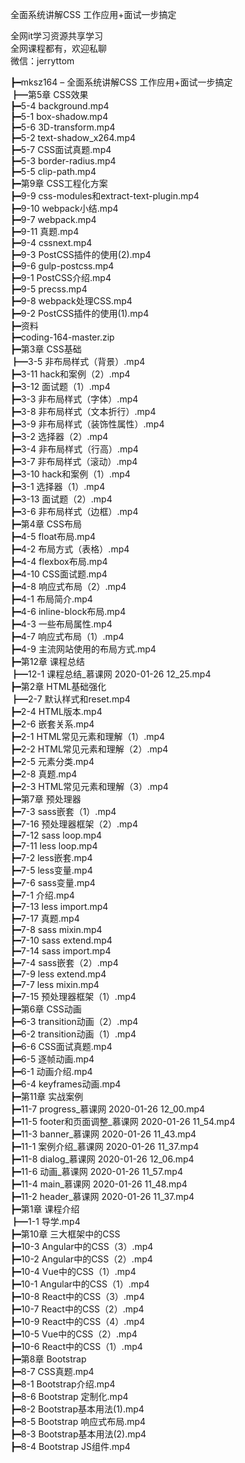 全面系统讲解CSS 工作应用+面试一步搞定

全网it学习资源共享学习<br>全网课程都有，欢迎私聊<br>微信：jerryttom<br>

┣━mksz164 – 全面系统讲解CSS 工作应用+面试一步搞定<br> ┣━第5章 CSS效果<br> ┣━5-4 background.mp4<br> ┣━5-1 box-shadow.mp4<br> ┣━5-6 3D-transform.mp4<br> ┣━5-2 text-shadow_x264.mp4<br> ┣━5-7 CSS面试真题.mp4<br> ┣━5-3 border-radius.mp4<br> ┣━5-5 clip-path.mp4<br> ┣━第9章 CSS工程化方案<br> ┣━9-9 css-modules和extract-text-plugin.mp4<br> ┣━9-10 webpack小结.mp4<br> ┣━9-7 webpack.mp4<br> ┣━9-11 真题.mp4<br> ┣━9-4 cssnext.mp4<br> ┣━9-3 PostCSS插件的使用(2).mp4<br> ┣━9-6 gulp-postcss.mp4<br> ┣━9-1 PostCSS介绍.mp4<br> ┣━9-5 precss.mp4<br> ┣━9-8 webpack处理CSS.mp4<br> ┣━9-2 PostCSS插件的使用(1).mp4<br> ┣━资料<br> ┣━coding-164-master.zip<br> ┣━第3章 CSS基础<br> ┣━3-5 非布局样式（背景）.mp4<br> ┣━3-11 hack和案例（2）.mp4<br> ┣━3-12 面试题（1）.mp4<br> ┣━3-3 非布局样式（字体）.mp4<br> ┣━3-8 非布局样式（文本折行）.mp4<br> ┣━3-9 非布局样式（装饰性属性）.mp4<br> ┣━3-2 选择器（2）.mp4<br> ┣━3-4 非布局样式（行高）.mp4<br> ┣━3-7 非布局样式（滚动）.mp4<br> ┣━3-10 hack和案例（1）.mp4<br> ┣━3-1 选择器（1）.mp4<br> ┣━3-13 面试题（2）.mp4<br> ┣━3-6 非布局样式（边框）.mp4<br> ┣━第4章 CSS布局<br> ┣━4-5 float布局.mp4<br> ┣━4-2 布局方式（表格）.mp4<br> ┣━4-4 flexbox布局.mp4<br> ┣━4-10 CSS面试题.mp4<br> ┣━4-8 响应式布局（2）.mp4<br> ┣━4-1 布局简介.mp4<br> ┣━4-6 inline-block布局.mp4<br> ┣━4-3 一些布局属性.mp4<br> ┣━4-7 响应式布局（1）.mp4<br> ┣━4-9 主流网站使用的布局方式.mp4<br> ┣━第12章 课程总结<br> ┣━12-1 课程总结_慕课网 2020-01-26 12_25.mp4<br> ┣━第2章 HTML基础强化<br> ┣━2-7 默认样式和reset.mp4<br> ┣━2-4 HTML版本.mp4<br> ┣━2-6 嵌套关系.mp4<br> ┣━2-1 HTML常见元素和理解（1）.mp4<br> ┣━2-2 HTML常见元素和理解（2）.mp4<br> ┣━2-5 元素分类.mp4<br> ┣━2-8 真题.mp4<br> ┣━2-3 HTML常见元素和理解（3）.mp4<br> ┣━第7章 预处理器<br> ┣━7-3 sass嵌套（1）.mp4<br> ┣━7-16 预处理器框架（2）.mp4<br> ┣━7-12 sass loop.mp4<br> ┣━7-11 less loop.mp4<br> ┣━7-2 less嵌套.mp4<br> ┣━7-5 less变量.mp4<br> ┣━7-6 sass变量.mp4<br> ┣━7-1 介绍.mp4<br> ┣━7-13 less import.mp4<br> ┣━7-17 真题.mp4<br> ┣━7-8 sass mixin.mp4<br> ┣━7-10 sass extend.mp4<br> ┣━7-14 sass import.mp4<br> ┣━7-4 sass嵌套（2）.mp4<br> ┣━7-9 less extend.mp4<br> ┣━7-7 less mixin.mp4<br> ┣━7-15 预处理器框架（1）.mp4<br> ┣━第6章 CSS动画<br> ┣━6-3 transition动画（2）.mp4<br> ┣━6-2 transition动画（1）.mp4<br> ┣━6-6 CSS面试真题.mp4<br> ┣━6-5 逐帧动画.mp4<br> ┣━6-1 动画介绍.mp4<br> ┣━6-4 keyframes动画.mp4<br> ┣━第11章 实战案例<br> ┣━11-7 progress_慕课网 2020-01-26 12_00.mp4<br> ┣━11-5 footer和页面调整_慕课网 2020-01-26 11_54.mp4<br> ┣━11-3 banner_慕课网 2020-01-26 11_43.mp4<br> ┣━11-1 案例介绍_慕课网 2020-01-26 11_37.mp4<br> ┣━11-8 dialog_慕课网 2020-01-26 12_06.mp4<br> ┣━11-6 动画_慕课网 2020-01-26 11_57.mp4<br> ┣━11-4 main_慕课网 2020-01-26 11_48.mp4<br> ┣━11-2 header_慕课网 2020-01-26 11_37.mp4<br> ┣━第1章 课程介绍<br> ┣━1-1 导学.mp4<br> ┣━第10章 三大框架中的CSS<br> ┣━10-3 Angular中的CSS（3）.mp4<br> ┣━10-2 Angular中的CSS（2）.mp4<br> ┣━10-4 Vue中的CSS（1）.mp4<br> ┣━10-1 Angular中的CSS（1）.mp4<br> ┣━10-8 React中的CSS（3）.mp4<br> ┣━10-7 React中的CSS（2）.mp4<br> ┣━10-9 React中的CSS（4）.mp4<br> ┣━10-5 Vue中的CSS（2）.mp4<br> ┣━10-6 React中的CSS（1）.mp4<br> ┣━第8章 Bootstrap<br> ┣━8-7 CSS真题.mp4<br> ┣━8-1 Bootstrap介绍.mp4<br> ┣━8-6 Bootstrap 定制化.mp4<br> ┣━8-2 Bootstrap基本用法(1).mp4<br> ┣━8-5 Bootstrap 响应式布局.mp4<br> ┣━8-3 Bootstrap基本用法(2).mp4<br> ┣━8-4 Bootstrap JS组件.mp4